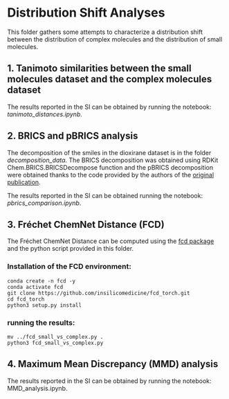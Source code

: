 # Distribution Shift Analyses

This folder gathers some attempts to characterize a distribution shift between the distribution of complex molecules and the distribution of small molecules.

## 1. Tanimoto similarities between the small molecules dataset and the complex molecules dataset

The results reported in the SI can be obtained by running the notebook: *tanimoto_distances.ipynb*.

## 2. BRICS and pBRICS analysis

The decomposition of the smiles in the dioxirane dataset is in the folder *decomposition_data*. The BRICS decomposition was obtained using RDKit Chem.BRICS.BRICSDecompose function and the pBRICS decomposition were obtained thanks to the code provided by the authors of the [original publication](https://pubs.acs.org/doi/10.1021/acs.jcim.3c00689). 

The results reported in the SI can be obtained running the notebook: *pbrics_comparison.ipynb*.

## 3. Fréchet ChemNet Distance (FCD)

The Fréchet ChemNet Distance can be computed using the [fcd package](https://github.com/insilicomedicine/fcd_torch) and the python script provided in this folder.

### Installation of the FCD environment:

```
conda create -n fcd -y
conda activate fcd
git clone https://github.com/insilicomedicine/fcd_torch.git
cd fcd_torch   
python3 setup.py install
```

### running the results:

```
mv ../fcd_small_vs_complex.py .
python3 fcd_small_vs_complex.py
```

## 4. Maximum Mean Discrepancy (MMD) analysis
The results reported in the SI can be obtained by running the notebook: MMD_analysis.ipynb.


